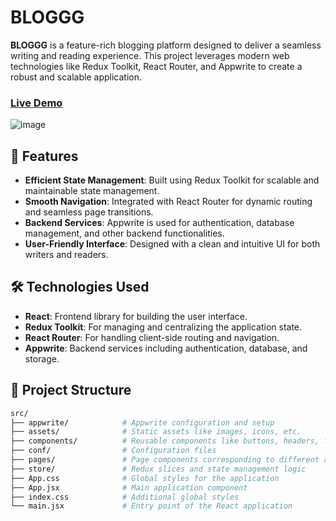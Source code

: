 # BLOGGG

**BLOGGG** is a feature-rich blogging platform designed to deliver a seamless writing and reading experience. This project leverages modern web technologies like Redux Toolkit, React Router, and Appwrite to create a robust and scalable application.

### [Live Demo](https://blogatharv.vercel.app/)

![image](https://github.com/user-attachments/assets/a53de68a-00d9-4e24-b0c5-8eea1dd989d3)

## 🚀 Features

- **Efficient State Management**: Built using Redux Toolkit for scalable and maintainable state management.
- **Smooth Navigation**: Integrated with React Router for dynamic routing and seamless page transitions.
- **Backend Services**: Appwrite is used for authentication, database management, and other backend functionalities.
- **User-Friendly Interface**: Designed with a clean and intuitive UI for both writers and readers.

## 🛠️ Technologies Used

- **React**: Frontend library for building the user interface.
- **Redux Toolkit**: For managing and centralizing the application state.
- **React Router**: For handling client-side routing and navigation.
- **Appwrite**: Backend services including authentication, database, and storage.

## 📂 Project Structure

```bash
src/
├── appwrite/            # Appwrite configuration and setup
├── assets/              # Static assets like images, icons, etc.
├── components/          # Reusable components like buttons, headers, footers
├── conf/                # Configuration files
├── pages/               # Page components corresponding to different routes
├── store/               # Redux slices and state management logic
├── App.css              # Global styles for the application
├── App.jsx              # Main application component
├── index.css            # Additional global styles
└── main.jsx             # Entry point of the React application


